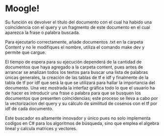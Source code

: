 # Moogle!
Su función es devolver el título del documento con el cual ha habido una coincidencia con el query y un fragmento de este documento en el cual aparezca la frase o palabra buscada. 

Para ejecutarlo correctamente, añade documentos .txt en la carpeta Content y no le modifiques el nombre, utiliza el comando make dev y permite que cargue.

El tiempo de espera para su ejecución dependerá de la cantidad de documentos que haya agregado a la carpeta content, pues antes de arrancar se analizan todos los textos para buscar una lista de palabras únicas generales, la creación de las tablas de tf e idf y finalmente de la tabla de tf por idf que será la que se utilizará para hallar la importancia del documento. Una vez mostrada la interfaz gráfica todo lo que el usuario ha de hacer es introducir una frase o palabra para que se busquen los documentos que presenten coincidencias; este proceso se lleva a cabo por la vectorizacion del query y su cálculo de similitud de cosenos con el tf por idf de cada documento.

Este buscador es altamente innovador y único pues no solo implementa codigos en C# para los algoritmos de búsqueda, sino que emplea el algebra lineal y calcula matrices y vectores. 
